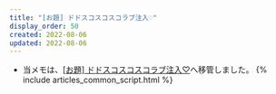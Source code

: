 ```yaml
---
title: "[お題] ドドスコスコスコラブ注入♡"
display_order: 50
created: 2022-08-06
updated: 2022-08-06
---
```

- 当メモは、[[お題] ドドスコスコスコラブ注入♡](https://thinktwice.tech/it/problem/dodosuko/)へ移管しました。
{% include articles_common_script.html %}
